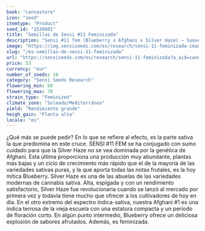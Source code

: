 ```yaml
---
book: "cannastore"
icon: "seed"
itemtype: "Product"
seed_id: "1530001"
title: "Semillas de Sensi #11 Feminizada"
description: "Sensi #11 fem (Blueberry x Afghani x Silver Haze) – Suave, afrutada y terrosa, avivada por una explosión cerebral sorpresa de haze. Compra las semillas aquí."
image: "https://img.sensiseeds.com/es/research/sensi-11-feminizada-image.png"
slug: "/es-semillas-de-sensi-11-feminizada"
url: "https://sensiseeds.com/es/research/sensi-11-feminizada?a_aid=cannastore"
price: 53
currency: "eur"
number_of_seeds: 10
category: "Sensi Seeds Research"
flowering_min: 60
flowering_max: 70
strain_type: "Feminized"
climate_zone: "Soleado/Mediterráneo"
yield: "Rendimiento grande"
heigh_gain: "Planta alta"
locale: "es"
---
```

¿Qué más se puede pedir? En lo que se refiere al efecto, es la parte sativa la que predomina en este cruce. SENSI #11 FEM se ha conjugado con sumo cuidado para que la Silver Haze no se vea dominada por la genética de Afghani. Esta última proporciona una producción muy abundante, plantas más bajas y un ciclo de crecimiento más rápido que el de la mayoría de las variedades sativas puras, y la que aporta todas las notas frutales, es la hoy mítica Blueberry. Silver Haze es una de las abuelas de las variedades modernas de cannabis sativa. Alta, espigada y con un rendimiento satisfactorio, Silver Haze fue revolucionaria cuando se lanzó al mercado por primera vez y todavía tiene mucho que ofrecer a los cultivadores de hoy en día. En el otro extremo del espectro índica-sativa, nuestra Afghani #1 es una índica terrosa de la vieja escuela con una estatura compacta y un período de floración corto. En algún punto intermedio, Blueberry ofrece un deliciosa explosión de sabores afrutados. Además, es feminizada.
